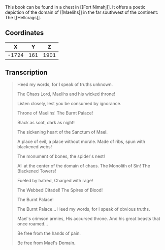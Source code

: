  

This book can be found in a chest in [[Fort Nimahj]]. It offers a poetic depiction of the domain of [[Maelihs]] in the far southwest of the continent: The [[Hellcrags]].

## Coordinates
| **X** | **Y** | **Z** |
| :---: | :---: | :---: |
| -1724 |  161  | 1901  |

## Transcription
> Heed my words,
> for I speak of truths unknown.
>
> The Chaos Lord,
> Maelihs and his wicked throne!
>
> Listen closely,
> lest you be consumed by ignorance.
>
> Throne of Maelihs!
> The Burnt Palace!
>
> Black as soot,
> dark as night!
>
> The sickening heart
> of the Sanctum of Mael.
>
> A place of evil, a place without morale.
> Made of ribs,
> spun with blackened webs!
>
> The monument of bones, the spider's nest!
>
> All at the center of the domain of chaos.
> The Monolith of Sin!
> The Blackened Towers!
>
> Fueled by hatred,
> Charged with rage!
>
> The Webbed Citadel!
> The Spires of Blood!
>
> The Burnt Palace!
>
> The Burnt Palace...
> Heed my words,
> for I speak of obvious truths.
>
> Mael's crimson armies,
> His accursed throne.
> And his great beasts that once roamed...
>
> Be free from the hands of pain.
>
> Be free from Mael's Domain.

